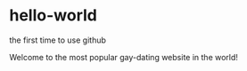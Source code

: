 # hello-world
the first time to use github

Welcome to the most popular gay-dating website in the world!
